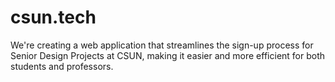 # csun.tech
We're creating a web application that streamlines the sign-up process for Senior Design Projects at CSUN, making it easier and more efficient for both students and professors.
